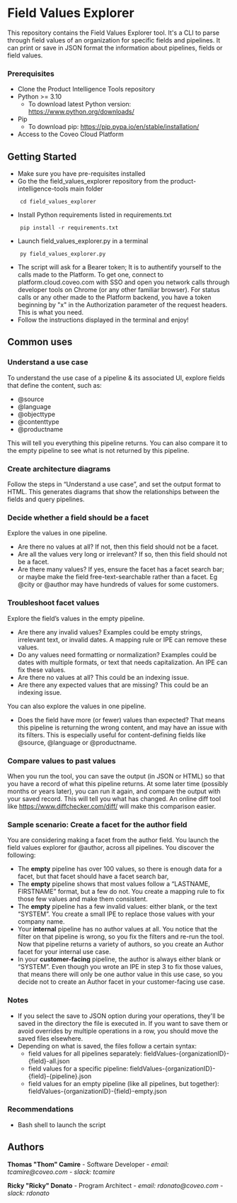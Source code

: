 # Field Values Explorer

This repository contains the Field Values Explorer tool. It's a CLI to parse through field values of an organization for specific fields and pipelines. It can print or save in JSON format the information about pipelines, fields or field values.

### Prerequisites

- Clone the Product Intelligence Tools repository
- Python >= 3.10
  - To download latest Python version: https://www.python.org/downloads/
- Pip
  - To download pip: https://pip.pypa.io/en/stable/installation/
- Access to the Coveo Cloud Platform

## Getting Started

- Make sure you have pre-requisites installed
- Go the the field_values_explorer repository from the product-intelligence-tools main folder

```
    cd field_values_explorer
```

- Install Python requirements listed in requirements.txt

```
    pip install -r requirements.txt
```

- Launch field_values_explorer.py in a terminal

```
    py field_values_explorer.py
```

- The script will ask for a Bearer token; It is to authentify yourself to the calls made to the Platform. To get one, connect to platform.cloud.coveo.com with SSO and open you network calls through developer tools on Chrome (or any other familiar browser). For status calls or any other made to the Platform backend, you have a token beginning by "x" in the Authorization parameter of the request headers. This is what you need.
- Follow the instructions displayed in the terminal and enjoy!

## Common uses
### Understand a use case
To understand the use case of a pipeline & its associated UI, explore fields that define the content, such as:
- @source 
- @language
- @objecttype
- @contenttype
- @productname

This will tell you everything this pipeline returns. You can also compare it to the empty pipeline to see what is not returned by this pipeline.

### Create architecture diagrams
Follow the steps in “Understand a use case”, and set the output format to HTML. This generates diagrams that show the relationships between the fields and query pipelines.

### Decide whether a field should be a facet
Explore the values in one pipeline.
- Are there no values at all? If not, then this field should not be a facet.
- Are all the values very long or irrelevant? If so, then this field should not be a facet.
- Are there many values? If yes, ensure the facet has a facet search bar; or maybe make the field free-text-searchable rather than a facet. Eg @city or @author may have hundreds of values for some customers.

### Troubleshoot facet values
Explore the field’s values in the empty pipeline.
- Are there any invalid values? Examples could be empty strings, irrelevant text, or invalid dates. A mapping rule or IPE can remove these values.
- Do any values need formatting or normalization? Examples could be dates with multiple formats, or text that needs capitalization. An IPE can fix these values.
- Are there no values at all? This could be an indexing issue.
- Are there any expected values that are missing? This could be an indexing issue.

You can also explore the values in one pipeline.
- Does the field have more (or fewer) values than expected? That means this pipeline is returning the wrong content, and may have an issue with its filters. This is especially useful for content-defining fields like @source, @language or @productname.

### Compare values to past values
When you run the tool, you can save the output (in JSON or HTML) so that you have a record of what this pipeline returns. At some later time (possibly months or years later), you can run it again, and compare the output with your saved record. This will tell you what has changed. An online diff tool like https://www.diffchecker.com/diff/ will make this comparison easier.

### Sample scenario: Create a facet for the author field
You are considering making a facet from the author field. You launch the field values explorer for @author, across all pipelines. You discover the following:
- The **empty** pipeline has over 100 values, so there is enough data for a facet, but that facet should have a facet search bar,
- The **empty** pipeline shows that most values follow a “LASTNAME, FIRSTNAME” format, but a few do not. You create a mapping rule to fix those few values and make them consistent.
- The **empty** pipeline has a few invalid values: either blank, or the text “SYSTEM”. You create a small IPE to replace those values with your company name.
- Your **internal** pipeline has no author values at all. You notice that the filter on that pipeline is wrong, so you fix the filters and re-run the tool. Now that pipeline returns a variety of authors, so you create an Author facet for your internal use case.
- In your **customer-facing** pipeline, the author is always either blank or “SYSTEM”. Even though you wrote an IPE in step 3 to fix those values, that means there will only be one author value in this use case, so you decide not to create an Author facet in your customer-facing use case.

### Notes

- If you select the save to JSON option during your operations, they'll be saved in the directory the file is executed in. If you want to save them or avoid overrides by multiple operations in a row, you should move the saved files elsewhere.
- Depending on what is saved, the files follow a certain syntax:
  - field values for all pipelines separately: fieldValues-{organizationID}-{field}-all.json
  - field values for a specific pipeline: fieldValues-{organizationID}-{field}-{pipeline}.json
  - field values for an empty pipeline (like all pipelines, but together): fieldValues-{organizationID}-{field}-empty.json

### Recommendations

- Bash shell to launch the script

## Authors

**Thomas "Thom" Camire** - Software Developer - _email: tcamire@coveo.com_ - _slack: tcamire_

**Ricky "Ricky" Donato** - Program Architect - _email: rdonato@coveo.com_ - _slack: rdonato_
